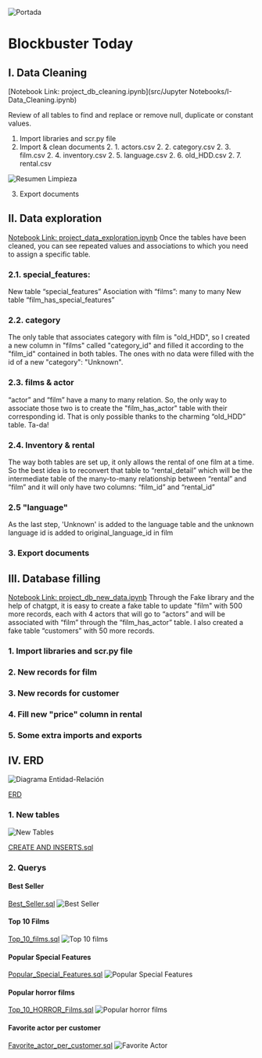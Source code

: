 ![Portada](img/portada.png)

# Blockbuster Today

## I. Data Cleaning
[Notebook Link: project_db_cleaning.ipynb](src/Jupyter Notebooks/I-Data_Cleaning.ipynb)

Review of all tables to find and replace or remove null, duplicate or constant values.

1. Import libraries and scr.py file
2. Import & clean documents
   2. 1. actors.csv
   2. 2. category.csv
   2. 3. film.csv
   2. 4. inventory.csv
   2. 5. language.csv
   2. 6. old_HDD.csv
   2. 7. rental.csv

![Resumen Limpieza](img/resume_cleaning_table.png)

3. Export documents

## II. Data exploration
[Notebook Link: project_data_exploration.ipynb](src/project_data_exploration.ipynb)
Once the tables have been cleaned, you can see repeated values and associations to which you need to assign a specific table.

### 2.1. special_features:
   New table “special_features”
   Asociation with “films”: many to many
   New table “film_has_special_features”

### 2.2. category
   The only table that associates category with film is "old_HDD", so I created a new column in "films" called "category_id" and filled it according to the "film_id" contained in both tables. 
   The ones with no data were filled with the id of a new "category": "Unknown".

### 2.3. films & actor
   “actor” and “film” have a many to many relation. So, the only way to associate those two is to create the "film_has_actor" table with their corresponding id. That is only possible thanks to the charming “old_HDD” table. Ta-da!

### 2.4. Inventory & rental
   The way both tables are set up, it only allows the rental of one film at a time. So the best idea is to reconvert that table to “rental_detail” which will be the intermediate table of the many-to-many relationship between “rental” and “film” and it will only have two columns: “film_id” and “rental_id”

### 2.5 "language"
   As the last step, 'Unknown' is added to the language table and the unknown language id is added to original_language_id in film

### 3. Export documents

## III. Database filling
[Notebook Link: project_db_new_data.ipynb](src/project_db_new_data.ipynb)
Through the Fake library and the help of chatgpt, it is easy to create a fake table to update "film" with 500 more records, each with 4 actors that will go to “actors” and will be associated with “film” through the “film_has_actor” table.
I also created a fake table “customers” with 50 more records.

### 1. Import libraries and scr.py file
### 2. New records for film
### 3. New records for customer
### 4. Fill new "price" column in rental
### 5. Some extra imports and exports

## IV. ERD
![Diagrama Entidad-Relación](img/ERD.png)

[ERD](data/ERD.sql)

### 1. New tables

![New Tables](img/new_tables_ERD.png)

[CREATE AND INSERTS.sql](data/CREATE_INSERTS.sql)

### 2. Querys
#### Best Seller
[Best_Seller.sql](src/Best_Seller.sql)
![Best Seller](img/best_seller.png)

#### Top 10 Films 
[Top_10_films.sql](src/top_10_films.sql)
![Top 10 films](img/top_10_films.png)

#### Popular Special Features
[Popular_Special_Features.sql](src/Popular_Special_Features.sql)
![Popular Special Features](img/popular_special_features.png)

#### Popular horror films
[Top_10_HORROR_Films.sql](src/Top_10_HORROR_Films.sql)
![Popular horror films](img/popular_HORROR_Films.png)

#### Favorite actor per customer
[Favorite_actor_per_customer.sql](src/Favorite_actor_per_customer.sql)
![Favorite Actor](img/favorite_actor.png)


